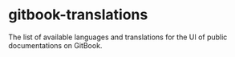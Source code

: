 # gitbook-translations
The list of available languages and translations for the UI of public documentations on GitBook.
